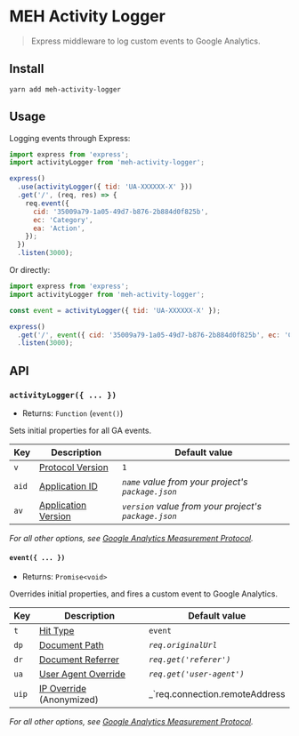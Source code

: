 # MEH Activity Logger

> Express middleware to log custom events to Google Analytics.

## Install

```shell
yarn add meh-activity-logger
```

## Usage

Logging events through Express:

```js
import express from 'express';
import activityLogger from 'meh-activity-logger';

express()
  .use(activityLogger({ tid: 'UA-XXXXXX-X' }))
  .get('/', (req, res) => {
    req.event({
      cid: '35009a79-1a05-49d7-b876-2b884d0f825b',
      ec: 'Category',
      ea: 'Action',
    });
  })
  .listen(3000);
```

Or directly:

```js
import express from 'express';
import activityLogger from 'meh-activity-logger';

const event = activityLogger({ tid: 'UA-XXXXXX-X' });

express()
  .get('/', event({ cid: '35009a79-1a05-49d7-b876-2b884d0f825b', ec: 'Category', ea: 'Action' }))
  .listen(3000);
```

## API

### `activityLogger({ ... })`

- Returns: `Function` (`event()`)

Sets initial properties for all GA events.

| Key   | Description                                                                                                   | Default value                                        |
| ----- | ------------------------------------------------------------------------------------------------------------- | ---------------------------------------------------- |
| `v`   | [Protocol Version](https://developers.google.com/analytics/devguides/collection/protocol/v1/parameters#v)     | `1`                                                  |
| `aid` | [Application ID](https://developers.google.com/analytics/devguides/collection/protocol/v1/parameters#aid)     | _`name` value from your project's `package.json`_    |
| `av`  | [Application Version](https://developers.google.com/analytics/devguides/collection/protocol/v1/parameters#av) | _`version` value from your project's `package.json`_ |

_For all other options, see [Google Analytics Measurement Protocol](https://developers.google.com/analytics/devguides/collection/protocol/v1/reference)._

#### `event({ ... })`

- Returns: `Promise<void>`

Overrides initial properties, and fires a custom event to Google Analytics.

| Key   | Description                                                                                                         | Default value                                                                                               |
| ----- | ------------------------------------------------------------------------------------------------------------------- | ----------------------------------------------------------------------------------------------------------- |
| `t`   | [Hit Type](https://developers.google.com/analytics/devguides/collection/protocol/v1/parameters#t)                   | `event`                                                                                                     |
| `dp`  | [Document Path](https://developers.google.com/analytics/devguides/collection/protocol/v1/parameters#dp)             | _`req.originalUrl`_                                                                                         |
| `dr`  | [Document Referrer](https://developers.google.com/analytics/devguides/collection/protocol/v1/parameters#dr)         | _`req.get('referer')`_                                                                                      |
| `ua`  | [User Agent Override](https://developers.google.com/analytics/devguides/collection/protocol/v1/parameters#ua)       | _`req.get('user-agent')`_                                                                                   |
| `uip` | [IP Override](https://developers.google.com/analytics/devguides/collection/protocol/v1/parameters#uip) (Anonymized) | _`req.connection.remoteAddress || req.socket.remoteAddress || req.get['x-forwarded-for'].split(',').pop()`_ |

_For all other options, see [Google Analytics Measurement Protocol](https://developers.google.com/analytics/devguides/collection/protocol/v1/reference)._
